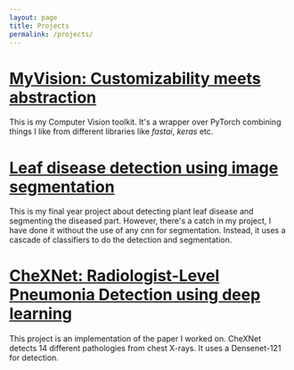 ```yaml
---
layout: page
title: Projects
permalink: /projects/
---
```


# [MyVision: Customizability meets abstraction](https://github.com/Abhiswain97/MyVision)

This is my Computer Vision toolkit. It's a wrapper over PyTorch combining things I like from different libraries like *fastai*, *keras* etc.

# [Leaf disease detection using image segmentation](https://github.com/Abhiswain97/Leaf_disease_detection)

This is my final year project about detecting plant leaf disease and segmenting the diseased part. However, there's a catch in my project, I have done it without the use of any cnn for segmentation. Instead, it uses a cascade of classifiers to do the detection and segmentation.

# [CheXNet: Radiologist-Level Pneumonia Detection using deep learning](https://github.com/Abhiswain97/CheXNet)

This project is an implementation of the paper I worked on. CheXNet detects 14 different pathologies from chest X-rays. It uses a Densenet-121 for detection.
